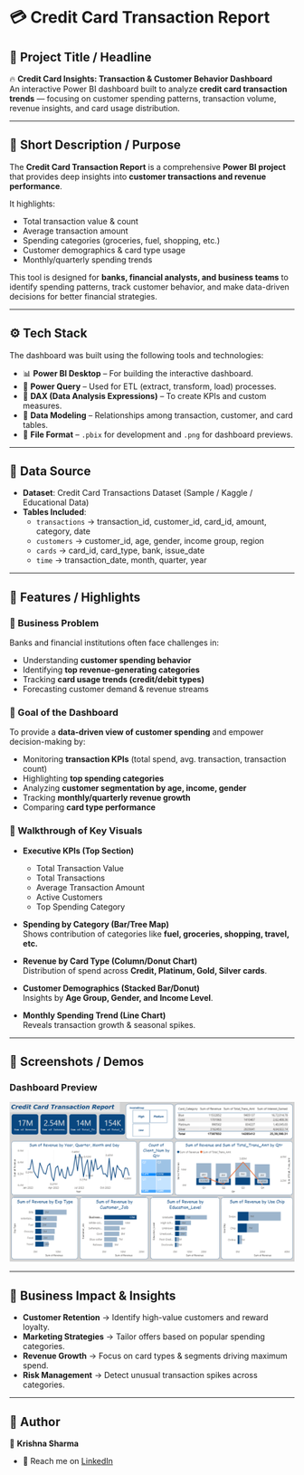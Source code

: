 # 💳 Credit Card Transaction Report  

## 📌 Project Title / Headline  
🔥 **Credit Card Insights: Transaction & Customer Behavior Dashboard**  
An interactive Power BI dashboard built to analyze **credit card transaction trends** — focusing on customer spending patterns, transaction volume, revenue insights, and card usage distribution.  

---

## 📝 Short Description / Purpose  
The **Credit Card Transaction Report** is a comprehensive **Power BI project** that provides deep insights into **customer transactions and revenue performance**.  

It highlights:  
- Total transaction value & count  
- Average transaction amount  
- Spending categories (groceries, fuel, shopping, etc.)  
- Customer demographics & card type usage  
- Monthly/quarterly spending trends  

This tool is designed for **banks, financial analysts, and business teams** to identify spending patterns, track customer behavior, and make data-driven decisions for better financial strategies.  

---

## ⚙️ Tech Stack  
The dashboard was built using the following tools and technologies:  

- 📊 **Power BI Desktop** – For building the interactive dashboard.  
- 📂 **Power Query** – Used for ETL (extract, transform, load) processes.  
- 🧠 **DAX (Data Analysis Expressions)** – To create KPIs and custom measures.  
- 📝 **Data Modeling** – Relationships among transaction, customer, and card tables.  
- 📁 **File Format** – `.pbix` for development and `.png` for dashboard previews.  

---

## 📂 Data Source  
- **Dataset**: Credit Card Transactions Dataset (Sample / Kaggle / Educational Data)  
- **Tables Included**:  
  - `transactions` → transaction_id, customer_id, card_id, amount, category, date  
  - `customers` → customer_id, age, gender, income group, region  
  - `cards` → card_id, card_type, bank, issue_date  
  - `time` → transaction_date, month, quarter, year  

---

## 🌟 Features / Highlights  

### 🔹 Business Problem  
Banks and financial institutions often face challenges in:  
- Understanding **customer spending behavior**  
- Identifying **top revenue-generating categories**  
- Tracking **card usage trends (credit/debit types)**  
- Forecasting customer demand & revenue streams  

### 🔹 Goal of the Dashboard  
To provide a **data-driven view of customer spending** and empower decision-making by:  
- Monitoring **transaction KPIs** (total spend, avg. transaction, transaction count)  
- Highlighting **top spending categories**  
- Analyzing **customer segmentation by age, income, gender**  
- Tracking **monthly/quarterly revenue growth**  
- Comparing **card type performance**  

### 🔹 Walkthrough of Key Visuals  
- **Executive KPIs (Top Section)**  
  - Total Transaction Value  
  - Total Transactions  
  - Average Transaction Amount  
  - Active Customers  
  - Top Spending Category  

- **Spending by Category (Bar/Tree Map)**  
  Shows contribution of categories like **fuel, groceries, shopping, travel, etc.**  

- **Revenue by Card Type (Column/Donut Chart)**  
  Distribution of spend across **Credit, Platinum, Gold, Silver cards**.  

- **Customer Demographics (Stacked Bar/Donut)**  
  Insights by **Age Group, Gender, and Income Level**.  

- **Monthly Spending Trend (Line Chart)**  
  Reveals transaction growth & seasonal spikes.  

---

## 📸 Screenshots / Demos  

### Dashboard Preview  
![Credit Card Transaction Report](https://github.com/krishnakumbhaj/Credit_Card_Transaction_Report_Dashboard/blob/main/Screenshot%202025-09-03%20234310.png)  

---

## 🚀 Business Impact & Insights  
- **Customer Retention** → Identify high-value customers and reward loyalty.  
- **Marketing Strategies** → Tailor offers based on popular spending categories.  
- **Revenue Growth** → Focus on card types & segments driving maximum spend.  
- **Risk Management** → Detect unusual transaction spikes across categories.  

---

## 🙌 Author  
👤 **Krishna Sharma**  
- 📧 Reach me on [LinkedIn](https://www.linkedin.com/in/krishna-sharma-92a441279/)  
